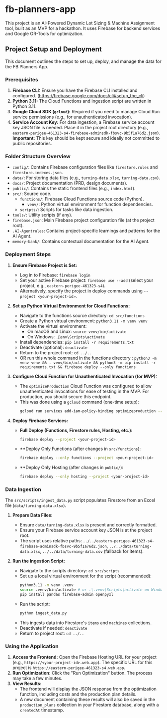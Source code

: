 # fb-planners-app

This project is an AI-Powered Dynamic Lot Sizing & Machine Assignment tool, built as an MVP for a hackathon. It uses Firebase for backend services and Google OR-Tools for optimization.

## Project Setup and Deployment

This document outlines the steps to set up, deploy, and manage the data for the FB Planners App.

### Prerequisites

1.  **Firebase CLI:** Ensure you have the Firebase CLI installed and configured. (https://firebase.google.com/docs/cli#setup_the_cli)
2.  **Python 3.11:** The Cloud Functions and ingestion script are written in Python 3.11.
3.  **Google Cloud SDK (`gcloud`):** Required if you need to manage Cloud Run service permissions (e.g., for unauthenticated invocation).
4.  **Service Account Key:** For data ingestion, a Firebase service account key JSON file is needed. Place it in the project root directory (e.g., `eastern-perigee-461323-s4-firebase-adminsdk-fbsvc-9b5f1a76d2.json`). **Important:** This key should be kept secure and ideally not committed to public repositories.

### Folder Structure Overview

*   `config/`: Contains Firebase configuration files like `firestore.rules` and `firestore.indexes.json`.
*   `data/`: For storing data files (e.g., `turning-data.xlsx`, `turning-data.csv`).
*   `docs/`: Project documentation (PRD, design documents).
*   `public/`: Contains the static frontend files (e.g., `index.html`).
*   `src/`: Source code.
    *   `functions/`: Firebase Cloud Functions source code (Python).
        *   `venv/`: Python virtual environment for function dependencies.
    *   `scripts/`: Scripts for tasks like data ingestion.
*   `tools/`: Utility scripts (if any).
*   `firebase.json`: Main Firebase project configuration file (at the project root).
*   `.AI-Agentrules`: Contains project-specific learnings and patterns for the AI Agent.
*   `memory-bank/`: Contains contextual documentation for the AI Agent.

### Deployment Steps

1.  **Ensure Firebase Project is Set:**
    *   Log in to Firebase: `firebase login`
    *   Set your active Firebase project: `firebase use --add` (select your project, e.g., `eastern-perigee-461323-s4`).
    *   Alternatively, specify the project in deploy commands using `--project <your-project-id>`.

2.  **Set up Python Virtual Environment for Cloud Functions:**
    *   Navigate to the functions source directory: `cd src/functions`
    *   Create a Python virtual environment: `python3.11 -m venv venv`
    *   Activate the virtual environment:
        *   On macOS and Linux: `source venv/bin/activate`
        *   On Windows: `.env\Scripts\activate`
    *   Install dependencies: `pip install -r requirements.txt`
    *   Deactivate (optional): `deactivate`
    *   Return to the project root: `cd ../..`
    *   OR run this whole command in the functions directory : 
        `python3 -m venv venv && . venv/bin/activate && python3 -m pip install -r requirements.txt && firebase deploy --only functions`

3.  **Configure Cloud Function for Unauthenticated Invocation (for MVP):**
    *   The `optimizeProduction` Cloud Function was configured to allow unauthenticated invocations for ease of testing in the MVP. For production, you should secure this endpoint.
    *   This was done using a `gcloud` command (one-time setup):
        ```bash
        gcloud run services add-iam-policy-binding optimizeproduction --member=allUsers --role=roles/run.invoker --region=europe-west1 --project <your-project-id> --platform managed
        ```

4.  **Deploy Firebase Services:**
    *   **Full Deploy (Functions, Firestore rules, Hosting, etc.):**
        ```bash
        firebase deploy --project <your-project-id>
        ```
    *   **Deploy Only Functions (after changes in `src/functions`):
        ```bash
        firebase deploy --only functions --project <your-project-id>
        ```
    *   **Deploy Only Hosting (after changes in `public/`):
        ```bash
        firebase deploy --only hosting --project <your-project-id>
        ```

### Data Ingestion

The `src/scripts/ingest_data.py` script populates Firestore from an Excel file (`data/turning-data.xlsx`).

1.  **Prepare Data Files:**
    *   Ensure `data/turning-data.xlsx` is present and correctly formatted.
    *   Ensure your Firebase service account key JSON is at the project root.
    *   The script uses relative paths: `../../eastern-perigee-461323-s4-firebase-adminsdk-fbsvc-9b5f1a76d2.json`, `../../data/turning-data.xlsx`, `../../data/turning-data.csv` (fallback for items).

2.  **Run the Ingestion Script:**
    *   Navigate to the scripts directory: `cd src/scripts`
    *   Set up a local virtual environment for the script (recommended):
        ```bash
        python3.11 -m venv .venv
        source .venv/bin/activate # or .\.venv\Scripts\activate on Windows
        pip install pandas firebase-admin openpyxl
        ```
    *   Run the script:
        ```bash
        python ingest_data.py
        ```
    *   This ingests data into Firestore's `items` and `machines` collections.
    *   Deactivate if needed: `deactivate`
    *   Return to project root: `cd ../..`

### Using the Application

1.  **Access the Frontend:** Open the Firebase Hosting URL for your project (e.g., `https://<your-project-id>.web.app`). The specific URL for this project is `https://eastern-perigee-461323-s4.web.app`.
2.  **Run Optimization:** Click the "Run Optimization" button. The process may take a few minutes.
3.  **View Results:**
    *   The frontend will display the JSON response from the optimization function, including costs and the production plan details.
    *   A new document containing these results will also be saved in the `production_plans` collection in your Firestore database, along with a `createdAt` timestamp.

